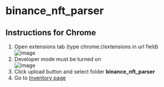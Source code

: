 # binance_nft_parser
## Instructions for Chrome
1. Open extensions tab (type chrome://extensions in url field)<br>
![image](https://user-images.githubusercontent.com/41468063/148050318-362b8e14-b082-4b8b-ab84-67b7b808fb73.png)
2. Developer mode must be turned on<br>
![image](https://user-images.githubusercontent.com/41468063/148050401-576bb7e4-fe96-4f1c-9159-facf9e104287.png)
3. Click upload button and select folder **binance_nft_parser**
4. Go to [Inventory page](https://www.binance.com/en/nft/balance?tab=nft)
